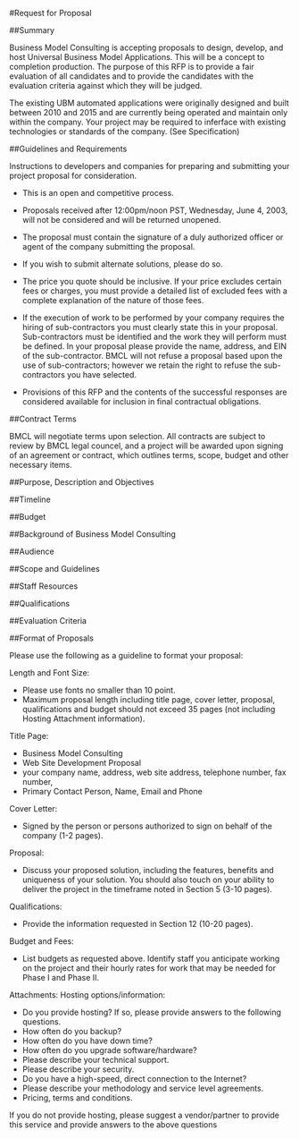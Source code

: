 #Request for Proposal


##Summary

Business Model Consulting is accepting proposals to design, develop, and host Universal Business Model Applications. This will be a concept to completion production. The purpose of this RFP is to provide a fair evaluation of all candidates and to provide the candidates with the evaluation criteria against which they will be judged.

The existing UBM automated applications were originally designed and built between 2010 and 2015 and are currently being operated and maintain only within the company. 
Your project may be required to inferface with existing technologies or standards of the company. (See Specification)



##Guidelines and Requirements

Instructions to developers and companies for preparing and submitting your project proposal for consideration.

- This is an open and competitive process.

- Proposals received after 12:00pm/noon PST, Wednesday, June 4, 2003, will not be considered and will be returned unopened.

- The proposal must contain the signature of a duly authorized officer or agent of the company submitting the proposal.

- If you wish to submit alternate solutions, please do so.

- The price you quote should be inclusive. If your price excludes certain fees or charges, you must provide a detailed list of excluded fees with a complete explanation of the nature of those fees.

- If the execution of work to be performed by your company requires the hiring of sub-contractors you must clearly state this in your proposal. Sub-contractors must be identified and the work they will perform must be defined. In your proposal please provide the name, address, and EIN of the sub-contractor. BMCL will not refuse a proposal based upon the use of sub-contractors; however we retain the right to refuse the sub-contractors you have selected.

- Provisions of this RFP and the contents of the successful responses are considered available for inclusion in final contractual obligations.


##Contract Terms

BMCL will negotiate terms upon selection. All contracts are subject to review by BMCL legal councel, and a project will be awarded upon signing of an agreement or contract, which outlines terms, scope, budget and other necessary items.

##Purpose, Description and Objectives

##Timeline

##Budget 

##Background of Business Model Consulting

##Audience

##Scope and Guidelines

##Staff Resources

##Qualifications

##Evaluation Criteria

##Format of Proposals

Please use the following as a guideline to format your proposal:

Length and Font Size:

 - Please use fonts no smaller than 10 point. 
 - Maximum proposal length including title page, cover letter, proposal, qualifications and budget should not exceed 35 pages (not including Hosting Attachment information).

Title Page:

 - Business Model Consulting
 - Web Site Development Proposal
 - your company name, address, web site address, telephone number, fax number, 
 - Primary Contact Person, Name, Email and Phone

Cover Letter:

- Signed by the person or persons authorized to sign on behalf of the company (1-2 pages).

Proposal:

- Discuss your proposed solution, including the features, benefits and uniqueness of your solution. You should also touch on your ability to deliver the project in the timeframe noted in Section 5 (3-10 pages).

Qualifications:

 - Provide the information requested in Section 12 (10-20 pages).

Budget and Fees:

 - List budgets as requested above. Identify staff you anticipate working on the project and their hourly rates for work that may be needed for Phase I and Phase II.

Attachments: Hosting options/information:

- Do you provide hosting? If so, please provide answers to the following questions.
- How often do you backup?
- How often do you have down time?
- How often do you upgrade software/hardware?
- Please describe your technical support.
- Please describe your security.
- Do you have a high-speed, direct connection to the Internet?
- Please describe your methodology and service level agreements.
- Pricing, terms and conditions.

If you do not provide hosting, please suggest a vendor/partner to provide this service and provide answers to the above questions
